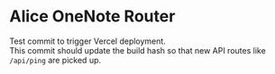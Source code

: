 # Alice OneNote Router

Test commit to trigger Vercel deployment.  
This commit should update the build hash so that new API routes like `/api/ping` are picked up.


